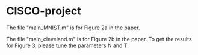 # CISCO-project

The file "main_MNIST.m" is for Figure 2a in the paper.

The file "main_cleveland.m" is for Figure 2b in the paper.
To get the results for Figure 3, please tune the parameters N and T.
